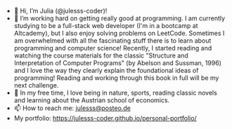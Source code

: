 - 👋 Hi, I’m Julia (@julesss-coder)!
- 👀 I’m working hard on getting really good at programming. I am currently studying to be a full-stack web developer (I'm in a bootcamp at Altcademy), but I also enjoy solving problems on LeetCode. Sometimes I am overwhelmed with all the fascinating stuff there is to learn about programming and computer science! Recently, I started reading and watching the course materials for the classic "Structure and Interpretation of Computer Programs" (by Abelson and Sussman, 1996) and I love the way they clearly explain the foundational ideas of programming! Reading and working through this book in full will be my next challenge.
- 🌱 In my free time, I love being in nature, sports, reading classic novels and learning about the Austrian school of economics.
- 📫 How to reach me: julesss@posteo.de
- My portfolio: https://julesss-coder.github.io/personal-portfolio/

<!---
julesss-coder/julesss-coder is a ✨ special ✨ repository because its `README.md` (this file) appears on your GitHub profile.
You can click the Preview link to take a look at your changes.
--->
